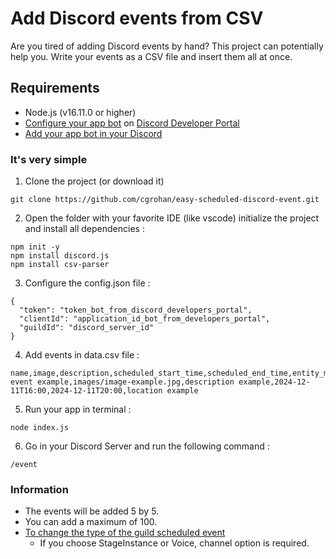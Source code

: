 # Add Discord events from CSV
Are you tired of adding Discord events by hand? This project can potentially help you.
Write your events as a CSV file and insert them all at once.
## Requirements
* Node.js (v16.11.0 or higher)
* [Configure your app bot](https://discordjs.guide/preparations/setting-up-a-bot-application.html) on [Discord Developer Portal](https://discord.com/developers/applications)
* [Add your app bot in your Discord](https://discordjs.guide/preparations/adding-your-bot-to-servers.html#bot-invite-links)
### It's very simple
1. Clone the project (or download it)
```
git clone https://github.com/cgrohan/easy-scheduled-discord-event.git
```
2. Open the folder with your favorite IDE (like vscode) initialize the project and install all dependencies :
```
npm init -y
npm install discord.js
npm install csv-parser
```
3. Configure the config.json file :
```
{
  "token": "token_bot_from_discord_developers_portal",
  "clientId": "application_id_bot_from_developers_portal",
  "guildId": "discord_server_id"
}
```
4. Add events in data.csv file :
```
name,image,description,scheduled_start_time,scheduled_end_time,entity_metadata
event example,images/image-example.jpg,description example,2024-12-11T16:00,2024-12-11T20:00,location example
```
5. Run your app in terminal :
```
node index.js
```
6. Go in your Discord Server and run the following command :
```
/event
```
### Information
* The events will be added 5 by 5. 
* You can add a maximum of 100.
* [To change the type of the guild scheduled event](https://discord-api-types.dev/api/discord-api-types-v10/enum/GuildScheduledEventEntityType)
  - If you choose StageInstance or Voice, channel option is required.
